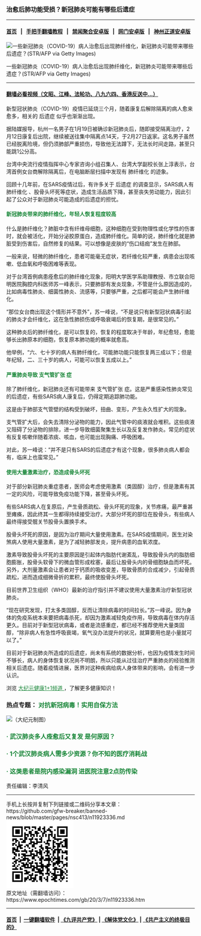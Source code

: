 ### 治愈后肺功能受损？新冠肺炎可能有哪些后遗症
------------------------

#### [首页](https://github.com/gfw-breaker/banned-news/blob/master/README.md) &nbsp;&nbsp;|&nbsp;&nbsp; [手把手翻墙教程](https://github.com/gfw-breaker/guides/wiki) &nbsp;&nbsp;|&nbsp;&nbsp; [禁闻聚合安卓版](https://github.com/gfw-breaker/bn-android) &nbsp;&nbsp;|&nbsp;&nbsp; [网门安卓版](https://github.com/oGate2/oGate) &nbsp;&nbsp;|&nbsp;&nbsp; [神州正道安卓版](https://github.com/SzzdOgate/update) 



<div><img alt="一些新冠肺炎（COVID-19）病人治愈后出现肺纤维化，新冠肺炎可能带来哪些后遗症？(STR/AFP via Getty Images)" class="aligncenter wp-post-image" src="https://i.epochtimes.com/assets/uploads/2020/03/GettyImages-1201428166-600x400.jpg"/>
<div class="red16 caption">
 <p>
  一些新冠肺炎（COVID-19）病人治愈后出现肺纤维化，新冠肺炎可能带来哪些后遗症？(STR/AFP via Getty Images)
 </p>
</div>
</div><hr/>

#### [翻墙必看视频（文昭、江峰、法轮功、八九六四、香港反送中...）](https://github.com/gfw-breaker/banned-news/blob/master/pages/link3.md)

<div><p>
 新型冠状肺炎（COVID-19）疫情已延烧三个月，随着康复后解除隔离的病人愈来愈多，相关的
 <ok href="https://www.epochtimes.com/gb/tag/%E5%90%8E%E9%81%97%E7%97%87.html">
  后遗症
 </ok>
 似乎也渐渐出现。
</p>
<p>
 据陆媒报导，杭州一名男子在1月19日被确诊新冠肺炎后，随即接受隔离治疗，2月12日康复后出院，继续被送往集中隔离点14天，于2月27日返家。这名男子虽然已经脱离险境，但仍须肺部严重损伤，导致他无法蹲下，无法长时间走路，甚至只能跳1公分高。
</p>
<p>
 台湾中央流行疫情指挥中心专家咨询小组召集人、台湾大学副校长张上淳表示，台湾首例女台商解除隔离后，在电脑断层扫描中发现有
 <ok href="https://www.epochtimes.com/gb/tag/%E8%82%BA%E7%BA%A4%E7%BB%B4%E5%8C%96.html">
  肺纤维化
 </ok>
 的迹象。
</p>
<p>
 回顾十几年前，在SARS疫情过后，有许多关于
 <ok href="https://www.epochtimes.com/gb/tag/%E5%90%8E%E9%81%97%E7%97%87.html">
  后遗症
 </ok>
 的调查显示，SARS病人有
 <ok href="https://www.epochtimes.com/gb/tag/%E8%82%BA%E7%BA%A4%E7%BB%B4%E5%8C%96.html">
  肺纤维化
 </ok>
 、股骨头坏死等症状，造成生活品质下降，甚至丧失劳动能力，因此引起了公众对于新冠肺炎可能造成的后遗症的担忧。
</p>
<h4>
 <span style="color: #188638;">
  新冠肺炎带来的肺纤维化，年轻人恢复程度较高
 </span>
</h4>
<p>
 什么是肺纤维化？肺脏中含有纤维母细胞，这种细胞在受到物理性或化学性的伤害时，就会被活化，开始分泌胶原蛋白，造成肺纤维化。简单的说，肺纤维化就是肺脏受到伤害后，自然修复的结果。可以想像是皮肤的“伤口结痂”发生在肺部。
</p>
<p>
 一般来说，轻微的肺纤维化，患者可能毫无症状，若纤维化较严重，病患会出现咳嗽、低血氧和呼吸困难等表现。
</p>
<p>
 对于台湾首例病患痊愈后的肺纤维化现象，阳明大学医学系助理教授、市立联合阳明医院胸腔内科医师苏一峰表示，只要肺部有发炎现象，不管是什么原因造成的，比如病毒性肺炎、细菌性肺炎、流感等，只要够严重，之后都可能会产生肺纤维化。
</p>
<p>
 “那位女台商出现这个情形并不意外”，苏一峰说，“不是说只有新型冠状病毒引起的肺炎才会纤维化，这在急性肺损伤或呼吸衰竭后的恢复期，是很常见的。”
</p>
<p>
 这种肺炎后的肺纤维化，是可以恢复的，恢复的程度取决于年龄，年纪愈轻，愈能够长出肺原本的细胞，恢复原本肺功能的概率就愈高。
</p>
<p>
 他举例，“六、七十岁的病人有肺纤维化，可能肺功能只能恢复两三成以下；但是年纪轻，二、三十岁的病人，可能可以恢复五成以上。”
</p>
<h4>
 <span style="color: #188638;">
  严重肺炎导致
  <ok href="https://www.epochtimes.com/gb/tag/%E6%94%AF%E6%B0%94%E7%AE%A1%E6%89%A9%E5%BC%A0.html">
   支气管扩张
  </ok>
  症
 </span>
</h4>
<p>
 除了肺纤维化，新冠肺炎还有可能带来
 <ok href="https://www.epochtimes.com/gb/tag/%E6%94%AF%E6%B0%94%E7%AE%A1%E6%89%A9%E5%BC%A0.html">
  支气管扩张
 </ok>
 症。这是严重感染性肺炎常见的后遗症，有些SARS病人康复后，仍得定期追踪肺功能。
</p>
<p>
 这是由于肺部支气管壁的结构受到破坏，扭曲、变形，产生永久性扩大的现象。
</p>
<p>
 支气管扩大后，会失去清除分泌物的能力，因此气管中的痰液就会堆积。这些痰液又阻碍了分泌物的排除，进一步导致细菌聚集生长以及反复发作肺炎。常见的症状有反复咳嗽伴随着浓痰、咳血，也可能出现胸痛、呼吸困难。
</p>
<p>
 对此，苏一峰说：“并不是只有SARS的后遗症才有这个现象，很多肺炎病人都会有，临床上也蛮常见。”
</p>
<h4>
 <span style="color: #188638;">
  使用大量激素治疗，恐造成骨头坏死
 </span>
</h4>
<p>
 对于部分新冠肺炎重症患者，医师会考虑使用激素（类固醇）治疗，但是激素有其一定的风险，可能导致免疫功能下降，甚至骨头坏死。
</p>
<p>
 有些SARS病人在复原后，产生骨质疏松、骨头坏死的现象，关节疼痛，最严重甚至瘫痪，因此终其一生都得持续接受治疗。大部分坏死的部位在股骨头，有些病人最终得接受髋关节股骨头置换手术。
</p>
<p>
 股骨头坏死的原因，是因为治疗期间大量使用激素。在SARS疫情期间，医生对染煞病人使用大量激素，是为了减轻肺部发炎，提升病患的血氧浓度。
</p>
<p>
 激素导致股骨头坏死的主要原因是引起体内脂肪代谢紊乱，导致股骨头内的脂肪细胞膨胀，股骨头软骨下的微血管形成栓塞，最后让股骨头内的骨细胞缺血而坏死。另外，大剂量激素会让患者对于钙质的吸收变差，导致骨质的合成减少，引起骨质疏松，进而造成细微骨折的累积，最终使股骨头坏死。
</p>
<p>
 目前世界卫生组织（WHO）最新的治疗指引并不建议使用大量激素治疗新型冠状肺炎。
</p>
<p>
 “现在研究发现，打太多类固醇，反而让清除病毒的时间拉长。”苏一峰说。因为身体的免疫系统本来要把病毒杀死，却因为激素减轻免疫作用，导致病毒在体内存活更久。目前对于新型冠状病毒，或者是流感重症，都已经不推荐使用大量类固醇，“除非病人有急性呼吸衰竭，氧气没办法提升的状况，就算要用也是小量就可以了。”
</p>
<p>
 目前对于新冠肺炎所造成的后遗症，尚未有系统的数据分析，也因为疫情发生时间不够长，病人的身体恢复状况尚不明朗，所以只能从过往治疗严重肺炎的经验推测相关后遗症。随着疫情进展，医界对这种疾病给病人身体带来的影响，会有进一步认识。
</p>
<p>
 浏览
 <span style="text-decoration: underline;">
  <span style="color: #188638;">
   <ok href="https://www.epochtimes.com/gb/nsc1002.htm" rel="noopener noreferrer" style="color: #188638; text-decoration: underline;" target="_blank">
    大纪元健康1+1频道
   </ok>
  </span>
 </span>
 ，了解更多健康知识！
</p>
<h3>
 热点专题：
 <span style="color: #188638;">
  <ok href="https://www.epochtimes.com/gb/nf1363956.htm" rel="noopener noreferrer" style="color: #188638;" target="_blank">
   对抗新冠病毒！实用自保方法
  </ok>
 </span>
</h3>
<p>
 <ok href="https://www.epochtimes.com/gb/nf1363956.htm" rel="noopener noreferrer" target="_blank">
  <img alt="（大纪元制图）" class="alignnone wp-image-11862447" src="https://i.epochtimes.com/assets/uploads/2020/02/small-image_2019n-cov.jpg"/>
 </ok>
</p>
<h3>
 <span style="color: #188638;">
  ·
  <ok href="https://www.epochtimes.com/gb/20/2/28/n11903621.htm" rel="noopener noreferrer" style="color: #188638;" target="_blank">
   武汉肺炎多人痊愈后又复发 是何原因？
  </ok>
 </span>
</h3>
<h3>
 <span style="color: #188638;">
  ·
  <ok href="https://www.epochtimes.com/gb/20/3/5/n11918460.htm" rel="noopener noreferrer" style="color: #188638;" target="_blank">
   1个武汉肺炎病人需多少资源？你不知的医疗消耗战
  </ok>
 </span>
</h3>
<h3>
 <span style="color: #188638;">
  ·
  <ok href="https://www.epochtimes.com/gb/20/3/4/n11913599.htm" rel="noopener noreferrer" style="color: #188638;" target="_blank">
   这类患者是院内感染漏洞 进医院注意2点防传染
  </ok>
 </span>
</h3>
<p>
 责任编辑：李清风
</p>
</div>
<hr/>
手机上长按并复制下列链接或二维码分享本文章：<br/>
https://github.com/gfw-breaker/banned-news/blob/master/pages/nsc413/n11923336.md <br/>
<a href='https://github.com/gfw-breaker/banned-news/blob/master/pages/nsc413/n11923336.md'><img src='https://github.com/gfw-breaker/banned-news/blob/master/pages/nsc413/n11923336.md.png'/></a> <br/>
原文地址（需翻墙访问）：https://www.epochtimes.com/gb/20/3/7/n11923336.htm


------------------------
#### [首页](https://github.com/gfw-breaker/banned-news/blob/master/README.md) &nbsp;|&nbsp; [一键翻墙软件](https://github.com/gfw-breaker/nogfw/blob/master/README.md) &nbsp;| [《九评共产党》](https://github.com/gfw-breaker/9ping.md/blob/master/README.md#九评之一评共产党是什么) | [《解体党文化》](https://github.com/gfw-breaker/jtdwh.md/blob/master/README.md) | [《共产主义的终极目的》](https://github.com/gfw-breaker/gczydzjmd.md/blob/master/README.md)


<img src='http://gfw-breaker.win/banned-news/pages/nsc413/n11923336.md' width='0px' height='0px'/>